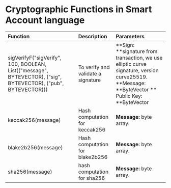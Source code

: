 # Cryptographic Functions in Smart Account language

| Function | Description | Parameters |
| :--- | :--- | :--- |
| sigVerifyF\("sigVerify", 100, BOOLEAN, List\(\("message", BYTEVECTOR\), \("sig", BYTEVECTOR\), \("pub", BYTEVECTOR\)\)\) | To verify and validate a signature | **Sign: **signature from transaction, we   use elliptic curve signature, version       curve25519.                                           **Message: **ByteVector **                           Public Key: **ByteVector |
| keccak256\(message\) | Hash computation for keccak256 | **Message:** byte array. |
| blake2b256\(message\) | Hash computation for blake2b256 | **Message:** byte array. |
| sha256\(message\) | hash computation for sha256 | **Message:** byte array. |



